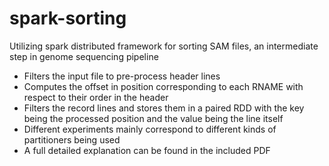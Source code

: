 # spark-sorting
Utilizing spark distributed framework for sorting SAM files, an intermediate step in genome sequencing pipeline

- Filters the input file to pre-process header lines
- Computes the offset in position corresponding to each RNAME with respect to their order in the header
- Filters the record lines and stores them in a paired RDD with the key being the processed position and the value being the line itself
- Different experiments mainly correspond to different kinds of partitioners being used
- A full detailed explanation can be found in the included PDF
